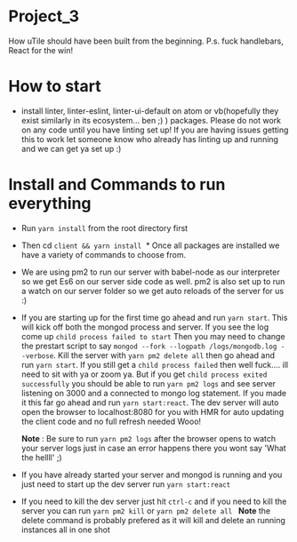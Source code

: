 # Project_3
How uTile should have been built from the beginning. P.s. fuck handlebars, React for the win!

# How to start
  * install linter, linter-eslint, linter-ui-default on atom or vb(hopefully they exist similarly in its ecosystem... ben ;) )     packages. Please do not work on any code until you have linting set up! If you are having issues getting this to work let someone know who already has linting up and running and we can get ya set up :)
# Install and Commands to run everything
  * Run `yarn install` from the root directory first
  * Then cd `client && yarn install`
  * Once all packages are installed we have a variety of commands to choose from.
  * We are using pm2 to run our server with babel-node as our interpreter so we get Es6 on our server side code as well. pm2 is also set up to run a watch on our server folder so we get auto reloads of the server for us :)
  * If you are starting up for the first time go ahead and run `yarn start`. This will kick off both the mongod process and server. If you see the log come up `child process failed to start` Then you may need to change the prestart script to say `mongod --fork --logpath /logs/mongodb.log --verbose`. Kill the server with `yarn pm2 delete all` then go ahead and run `yarn start`. If you still get a `child process failed` then well fuck.... ill need to sit with ya or zoom ya. But if you get `child process exited successfully` you should be able to run `yarn pm2 logs` and see server listening on 3000 and a connected to mongo log statement. If you made it this far go ahead and run `yarn start:react`. The dev server will auto open the browser to localhost:8080 for you with HMR for auto updating the client code and no full refresh needed Wooo!

    **Note** : Be sure to run `yarn pm2 logs` after the browser opens to watch your server logs just in case an error happens there you wont say 'What the hellll' ;)
  * If you have already started your server and mongod is running
  and you just need to start up the dev server run `yarn start:react`
  * If you need to kill the dev server just hit `ctrl-c` and if you need to kill the server you can run `yarn pm2 kill` or `yarn pm2 delete all ` **Note** the delete command is probably prefered as it will kill and delete an running instances all in one shot
